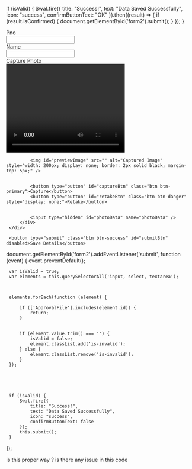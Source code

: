 if (isValid) {
    Swal.fire({
        title: "Success!",
        text: "Data Saved Successfully",
        icon: "success",
        confirmButtonText: "OK"
    }).then((result) => {
        if (result.isConfirmed) {
            document.getElementById('form2').submit();
        }
    });
}

 
 
 
 
<form asp-action="UploadImage" method="post" id="form2">
     <div class="form-group row">
         <div class="col-sm-1">
             <label>Pno</label>
         </div>
         <div class="col-sm-3">
             <input id="Pno" name="Pno" class="form-control" type="number" oninput="javascript: if (this.value.length > this.maxLength) this.value = this.value.slice(0, this.maxLength);" maxlength="6" autocomplete="off"/>
         </div>
         <div class="col-sm-1">
             <label>Name</label>
         </div>
         <div class="col-sm-3">
             <input id="Name" name="Name" class="form-control"/>
         </div>
         <div class="col-sm-1">
             <label>Capture Photo</label>
         </div>
         <div class="col-sm-3">
             <video id="video" width="320" height="240" autoplay playsinline></video>
             <canvas id="canvas" style="display:none;"></canvas>

           
             <img id="previewImage" src="" alt="Captured Image" style="width: 200px; display: none; border: 2px solid black; margin-top: 5px;" />

            
             <button type="button" id="captureBtn" class="btn btn-primary">Capture</button>
             <button type="button" id="retakeBtn" class="btn btn-danger" style="display: none;">Retake</button>

            
             <input type="hidden" id="photoData" name="photoData" />
         </div>
     </div>

     <button type="submit" class="btn btn-success" id="submitBtn" disabled>Save Details</button>
 </form>

 document.getElementById('form2').addEventListener('submit', function (event) {
     event.preventDefault();


     var isValid = true;
     var elements = this.querySelectorAll('input, select, textarea');
  
    

     elements.forEach(function (element) {
        
         if (['ApprovalFile'].includes(element.id)) {
             return;
         }

      
         if (element.value.trim() === '') {
             isValid = false;
             element.classList.add('is-invalid');
         } else {
             element.classList.remove('is-invalid');
         }
     });




    
     if (isValid) {
         Swal.fire({
             title: "Success!",
             text: "Data Saved Successfully",
             icon: "success",
             confirmButtonText: false
         });
         this.submit();
     }
 }); 

is this proper way ? is there any issue in this code 

